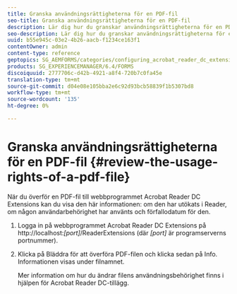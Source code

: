 ```yaml
---
title: Granska användningsrättigheterna för en PDF-fil
seo-title: Granska användningsrättigheterna för en PDF-fil
description: Lär dig hur du granskar användningsrättigheterna för en PDF-fil.
seo-description: Lär dig hur du granskar användningsrättigheterna för en PDF-fil.
uuid: b55e945c-03e2-4b26-aacb-f1234ce163f1
contentOwner: admin
content-type: reference
geptopics: SG_AEMFORMS/categories/configuring_acrobat_reader_dc_extensions
products: SG_EXPERIENCEMANAGER/6.4/FORMS
discoiquuid: 2777706c-d42b-4921-a8f4-720b7c0fa45e
translation-type: tm+mt
source-git-commit: d04e08e105bba2e6c92d93bcb58839f1b5307bd8
workflow-type: tm+mt
source-wordcount: '135'
ht-degree: 0%

---
```



# Granska användningsrättigheterna för en PDF-fil {#review-the-usage-rights-of-a-pdf-file}

När du överför en PDF-fil till webbprogrammet Acrobat Reader DC Extensions kan du visa den här informationen: om den har utökats i Reader, om någon användarbehörighet har använts och förfallodatum för den.

1. Logga in på webbprogrammet Acrobat Reader DC Extensions på http://localhost:*[port]*/ReaderExtensions (där *[port]* är programserverns portnummer).
1. Klicka på Bläddra för att överföra PDF-filen och klicka sedan på Info. Informationen visas under filnamnet.

   Mer information om hur du ändrar filens användningsbehörighet finns i hjälpen för Acrobat Reader DC-tillägg.

